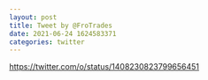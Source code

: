 ```yaml
--- 
layout: post 
title: Tweet by @FroTrades 
date: 2021-06-24 1624583371 
categories: twitter 
--- 
```

https://twitter.com/o/status/1408230823799656451